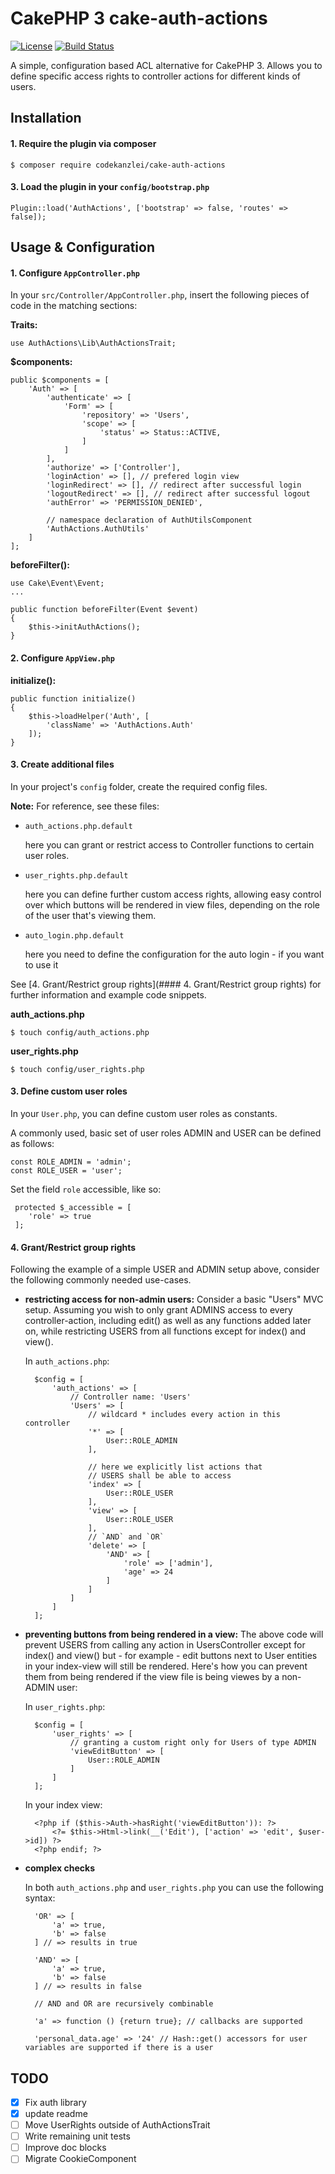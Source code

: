 # CakePHP 3 cake-auth-actions

[![License](https://img.shields.io/badge/license-MIT-brightgreen.svg?style=flat-square)](LICENSE.txt)
[![Build Status](https://travis-ci.org/scherersoftware/cake-auth-actions.svg?branch=master)](https://travis-ci.org/scherersoftware/cake-auth-actions)

A simple, configuration based ACL alternative for CakePHP 3. Allows you to define specific access rights to controller actions for different kinds of users.

## Installation

#### 1. Require the plugin via composer

`$ composer require codekanzlei/cake-auth-actions`

#### 3. Load the plugin in your `config/bootstrap.php`

	Plugin::load('AuthActions', ['bootstrap' => false, 'routes' => false]);

## Usage & Configuration

#### 1. Configure `AppController.php`

In your `src/Controller/AppController.php`, insert the following pieces of code in the matching sections:

**Traits:**

	use AuthActions\Lib\AuthActionsTrait;

**$components:**

	public $components = [
		'Auth' => [
			'authenticate' => [
				'Form' => [
					'repository' => 'Users',
					'scope' => [
						'status' => Status::ACTIVE,
					]
				]
			],
			'authorize' => ['Controller'],
			'loginAction' => [], // prefered login view
			'loginRedirect' => [], // redirect after successful login
			'logoutRedirect' => [], // redirect after successful logout
			'authError' => 'PERMISSION_DENIED',

			// namespace declaration of AuthUtilsComponent
			'AuthActions.AuthUtils'
		]
	];

**beforeFilter():**

	use Cake\Event\Event;
	...

	public function beforeFilter(Event $event)
	{
		$this->initAuthActions();
	}

#### 2. Configure `AppView.php`

**initialize():**

    public function initialize()
    {
        $this->loadHelper('Auth', [
            'className' => 'AuthActions.Auth'
        ]);
    }

#### 3. Create additional files
In your project's `config` folder, create the required config files.

**Note:** For reference, see these files:

- `auth_actions.php.default`

	here you can grant or restrict access to Controller functions to certain user roles.

- `user_rights.php.default`

	here you can define further custom access rights, allowing easy control over which buttons will be rendered in view files, depending on the role of the user that's viewing them.


- `auto_login.php.default`

	here you need to define the configuration for the auto login -  if you want to use it


See [4. Grant/Restrict group rights](#### 4. Grant/Restrict group rights) for further information and example code snippets.

**auth_actions.php**

	$ touch config/auth_actions.php

**user_rights.php**

	$ touch config/user_rights.php

#### 3. Define custom user roles

In your `User.php`, you can define custom user roles as constants.

A commonly used, basic set of user roles ADMIN and USER can be defined as follows:

	const ROLE_ADMIN = 'admin';
	const ROLE_USER = 'user';

Set the field `role` accessible, like so:

	 protected $_accessible = [
		'role' => true
	 ];

#### 4. Grant/Restrict group rights

Following the example of a simple USER and ADMIN setup above, consider the following commonly needed use-cases.

- **restricting access for non-admin users:**
	Consider a basic "Users" MVC setup. Assuming you wish to only grant ADMINS access to every controller-action, including edit() as well as any functions added later on, while restricting USERS from all functions except for index() and view().

	In `auth_actions.php`:

		$config = [
			'auth_actions' => [
				// Controller name: 'Users'
				'Users' => [
					// wildcard * includes every action in this controller
					'*' => [
						User::ROLE_ADMIN
					],

					// here we explicitly list actions that
					// USERS shall be able to access
					'index' => [
						User::ROLE_USER
					],
					'view' => [
						User::ROLE_USER
					],
					// `AND` and `OR`
					'delete' => [
					    'AND' => [
					        'role' => ['admin'],
					        'age' => 24
					    ]
 					]
				]
			]
		];

- **preventing buttons from being rendered in a view:** The above code will prevent USERS from calling any action in UsersController except for index() and view() but - for example - edit buttons next to User entities in your index-view will still be rendered. Here's how you can prevent them from being rendered if the view file is being viewes by a non-ADMIN user:

	In `user_rights.php`:

		$config = [
			'user_rights' => [
				// granting a custom right only for Users of type ADMIN
				'viewEditButton' => [
					User::ROLE_ADMIN
				]
			]
		];

	In your index view:

		<?php if ($this->Auth->hasRight('viewEditButton')): ?>
			<?= $this->Html->link(__('Edit'), ['action' => 'edit', $user->id]) ?>
		<?php endif; ?>

- **complex checks**

    In both `auth_actions.php` and `user_rights.php` you can use the following syntax:

        'OR' => [
            'a' => true,
            'b' => false
        ] // => results in true

        'AND' => [
            'a' => true,
            'b' => false
        ] // => results in false

        // AND and OR are recursively combinable

        'a' => function () {return true}; // callbacks are supported

        'personal_data.age' => '24' // Hash::get() accessors for user variables are supported if there is a user

## TODO
- [x] Fix auth library
- [x] update readme
- [ ] Move UserRights outside of AuthActionsTrait
- [ ] Write remaining unit tests
- [ ] Improve doc blocks
- [ ] Migrate CookieComponent

